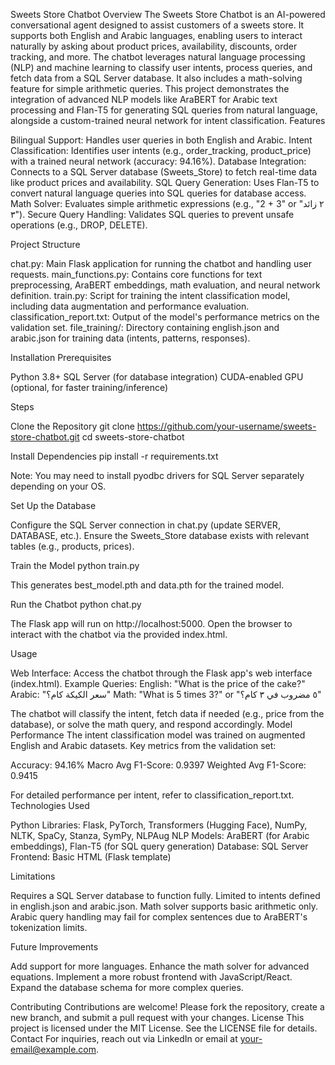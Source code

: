 Sweets Store Chatbot
Overview
The Sweets Store Chatbot is an AI-powered conversational agent designed to assist customers of a sweets store. It supports both English and Arabic languages, enabling users to interact naturally by asking about product prices, availability, discounts, order tracking, and more. The chatbot leverages natural language processing (NLP) and machine learning to classify user intents, process queries, and fetch data from a SQL Server database. It also includes a math-solving feature for simple arithmetic queries.
This project demonstrates the integration of advanced NLP models like AraBERT for Arabic text processing and Flan-T5 for generating SQL queries from natural language, alongside a custom-trained neural network for intent classification.
Features

Bilingual Support: Handles user queries in both English and Arabic.
Intent Classification: Identifies user intents (e.g., order_tracking, product_price) with a trained neural network (accuracy: 94.16%).
Database Integration: Connects to a SQL Server database (Sweets_Store) to fetch real-time data like product prices and availability.
SQL Query Generation: Uses Flan-T5 to convert natural language queries into SQL queries for database access.
Math Solver: Evaluates simple arithmetic expressions (e.g., "2 + 3" or "٢ زائد ٣").
Secure Query Handling: Validates SQL queries to prevent unsafe operations (e.g., DROP, DELETE).

Project Structure

chat.py: Main Flask application for running the chatbot and handling user requests.
main_functions.py: Contains core functions for text preprocessing, AraBERT embeddings, math evaluation, and neural network definition.
train.py: Script for training the intent classification model, including data augmentation and performance evaluation.
classification_report.txt: Output of the model's performance metrics on the validation set.
file_training/: Directory containing english.json and arabic.json for training data (intents, patterns, responses).

Installation
Prerequisites

Python 3.8+
SQL Server (for database integration)
CUDA-enabled GPU (optional, for faster training/inference)

Steps

Clone the Repository
git clone https://github.com/your-username/sweets-store-chatbot.git
cd sweets-store-chatbot


Install Dependencies
pip install -r requirements.txt

Note: You may need to install pyodbc drivers for SQL Server separately depending on your OS.

Set Up the Database

Configure the SQL Server connection in chat.py (update SERVER, DATABASE, etc.).
Ensure the Sweets_Store database exists with relevant tables (e.g., products, prices).


Train the Model
python train.py

This generates best_model.pth and data.pth for the trained model.

Run the Chatbot
python chat.py

The Flask app will run on http://localhost:5000. Open the browser to interact with the chatbot via the provided index.html.


Usage

Web Interface: Access the chatbot through the Flask app's web interface (index.html).
Example Queries:
English: "What is the price of the cake?"
Arabic: "سعر الكيكة كام؟"
Math: "What is 5 times 3?" or "٥ مضروب في ٣ كام؟"



The chatbot will classify the intent, fetch data if needed (e.g., price from the database), or solve the math query, and respond accordingly.
Model Performance
The intent classification model was trained on augmented English and Arabic datasets. Key metrics from the validation set:

Accuracy: 94.16%
Macro Avg F1-Score: 0.9397
Weighted Avg F1-Score: 0.9415

For detailed performance per intent, refer to classification_report.txt.
Technologies Used

Python Libraries: Flask, PyTorch, Transformers (Hugging Face), NumPy, NLTK, SpaCy, Stanza, SymPy, NLPAug
NLP Models: AraBERT (for Arabic embeddings), Flan-T5 (for SQL query generation)
Database: SQL Server
Frontend: Basic HTML (Flask template)

Limitations

Requires a SQL Server database to function fully.
Limited to intents defined in english.json and arabic.json.
Math solver supports basic arithmetic only.
Arabic query handling may fail for complex sentences due to AraBERT's tokenization limits.

Future Improvements

Add support for more languages.
Enhance the math solver for advanced equations.
Implement a more robust frontend with JavaScript/React.
Expand the database schema for more complex queries.

Contributing
Contributions are welcome! Please fork the repository, create a new branch, and submit a pull request with your changes.
License
This project is licensed under the MIT License. See the LICENSE file for details.
Contact
For inquiries, reach out via LinkedIn or email at your-email@example.com.
